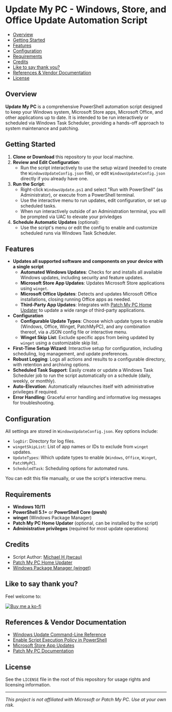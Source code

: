 # Update My PC - Windows, Store, and Office Update Automation Script

<!-- vscode-markdown-toc -->
* [Overview](#Overview)
* [Getting Started](#GettingStarted)
* [Features](#Features)
* [Configuration](#Configuration)
* [Requirements](#Requirements)
* [Credits](#Credits)
* [Like to say thank you?](#Liketosaythankyou)
* [References & Vendor Documentation](#ReferencesVendorDocumentation)
* [License](#License)

<!-- vscode-markdown-toc-config
	numbering=false
	autoSave=true
	/vscode-markdown-toc-config -->
<!-- /vscode-markdown-toc -->

## <a name='Overview'></a>Overview

**Update My PC** is a comprehensive PowerShell automation script designed to keep your Windows system, Microsoft Store apps, Microsoft Office, and other applications up to date. It is intended to be run interactively or scheduled via Windows Task Scheduler, providing a hands-off approach to system maintenance and patching.

## <a name='GettingStarted'></a>Getting Started

1. **Clone or Download** this repository to your local machine.
2. **Review and Edit Configuration**:
   - Run the script interactively to use the setup wizard (needed to create the `WindowsUpdateConfig.json` file), or edit `WindowsUpdateConfig.json` directly if you already have one.
3. **Run the Script**:
   - Right-click `WindowsUpdate.ps1` and select "Run with PowerShell" (as Administrator), or execute from a PowerShell terminal.
   - Use the interactive menu to run updates, edit configuration, or set up scheduled tasks.
   - When run interactively outside of an Administration terminal, you will be prompted via UAC to elevate your privledges
4. **Schedule Automatic Updates** (optional):
   - Use the script's menu or edit the config to enable and customize scheduled runs via Windows Task Scheduler.

## <a name='Features'></a>Features

- **Updates all supported software and components on your device with a single script**
    - **Automated Windows Updates**: Checks for and installs all available Windows updates, including security and feature updates.
    - **Microsoft Store App Updates**: Updates Microsoft Store applications using `winget`.
    - **Microsoft Office Updates**: Detects and updates Microsoft Office installations, closing running Office apps as needed.
    - **Third-Party App Updates**: Integrates with [Patch My PC Home Updater](https://patchmypc.com/home-updater) to update a wide range of third-party applications.
- **Configuration**
    - **Configurable Update Types**: Choose which update types to enable (Windows, Office, Winget, PatchMyPC), and any combination thereof, via a JSON config file or interactive menu.
    - **Winget Skip List**: Exclude specific apps from being updated by `winget` using a customizable skip list.
- **First-Time Setup Wizard**: Interactive setup for configuration, including scheduling, log management, and update preferences.
- **Robust Logging**: Logs all actions and results to a configurable directory, with retention and archiving options.
- **Scheduled Task Support**: Easily create or update a Windows Task Scheduler job to run the script automatically on a schedule (daily, weekly, or monthly).
- **Auto-Elevation**: Automatically relaunches itself with administrative privileges if required.
- **Error Handling**: Graceful error handling and informative log messages for troubleshooting.

## <a name='Configuration'></a>Configuration

All settings are stored in `WindowsUpdateConfig.json`. Key options include:
- `logDir`: Directory for log files.
- `wingetSkipList`: List of app names or IDs to exclude from `winget` updates.
- `UpdateTypes`: Which update types to enable (`Windows`, `Office`, `Winget`, `PatchMyPC`).
- `ScheduledTask`: Scheduling options for automated runs.

You can edit this file manually, or use the script's interactive menu.

## <a name='Requirements'></a>Requirements

- **Windows 10/11**
- **PowerShell 5.1+** or **PowerShell Core (pwsh)**
- **winget** (Windows Package Manager)
- **Patch My PC Home Updater** (optional, can be installed by the script)
- **Administrative privileges** (required for most update operations)

## <a name='Credits'></a>Credits

- Script Author: [Michael H (twcau)](https://github.com/twcau)
- [Patch My PC Home Updater](https://patchmypc.com/home-updater)
- [Windows Package Manager (winget)](https://learn.microsoft.com/en-us/windows/package-manager/winget/)

## <a name='Liketosaythankyou'></a>Like to say thank you?

Feel welcome to:

[![Buy me a ko-fi](https://ko-fi.com/img/githubbutton_sm.svg)](https://ko-fi.com/H2H61HXBX1)

## <a name='ReferencesVendorDocumentation'></a>References & Vendor Documentation

- [Windows Update Command-Line Reference](https://www.itechtics.com/run-windows-update-cmd/#force-windows-update-check-using-run-command-box)
- [Enable Script Execution Policy in PowerShell](https://www.makeuseof.com/enable-script-execution-policy-windows-powershell/)
- [Microsoft Store App Updates](https://learn.microsoft.com/en-us/windows/package-manager/winget/)
- [Patch My PC Documentation](https://patchmypc.com/home-updater)

## <a name='License'></a>License

See the `LICENSE` file in the root of this repository for usage rights and licensing information.

---

*This project is not affiliated with Microsoft or Patch My PC. Use at your own risk.*